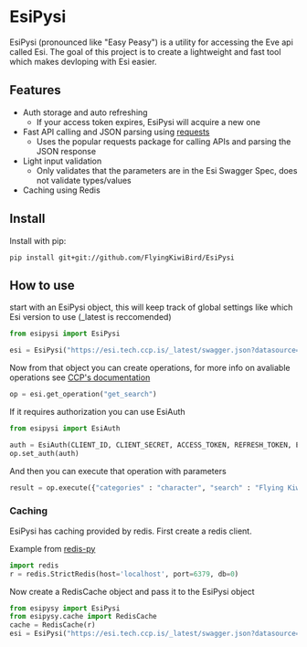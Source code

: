 # EsiPysi

EsiPysi (pronounced like "Easy Peasy") is a utility for accessing the Eve api called Esi.  The goal of this project is 
to create a lightweight and fast tool which makes devloping with Esi easier.

## Features

* Auth storage and auto refreshing
    * If your access token expires, EsiPysi will acquire a new one
* Fast API calling and JSON parsing using [requests](https://github.com/requests/requests)
    * Uses the popular requests package for calling APIs and parsing the JSON response
* Light input validation
    *  Only validates that the parameters are in the Esi Swagger Spec, does not validate types/values
* Caching using Redis

## Install

Install with pip:

```
pip install git+git://github.com/FlyingKiwiBird/EsiPysi
```

## How to use

start with an EsiPysi object, this will keep track of global settings like which Esi version to use (_latest is reccomended)

```python
from esipysi import EsiPysi

esi = EsiPysi("https://esi.tech.ccp.is/_latest/swagger.json?datasource=tranquility", user_agent="Your User Agent Here")
```

Now from that object you can create operations, for more info on avaliable operations see [CCP's documentation](https://esi.tech.ccp.is/latest/)

```python
op = esi.get_operation("get_search")
```

If it requires authorization you can use EsiAuth

```python
from esipysi import EsiAuth

auth = EsiAuth(CLIENT_ID, CLIENT_SECRET, ACCESS_TOKEN, REFRESH_TOKEN, EXPIRES_AT)
op.set_auth(auth)
```

And then you can execute that operation with parameters

```python
result = op.execute({"categories" : "character", "search" : "Flying Kiwi Bird"})
```

### Caching

EsiPysi has caching provided by redis.  First create a redis client.

Example from [redis-py](https://github.com/andymccurdy/redis-py)

```python
import redis
r = redis.StrictRedis(host='localhost', port=6379, db=0)
```

Now create a RedisCache object and pass it to the EsiPysi object

```python
from esipysy import EsiPysi
from esipysy.cache import RedisCache
cache = RedisCache(r)
esi = EsiPysi("https://esi.tech.ccp.is/_latest/swagger.json?datasource=tranquility", user_agent="Your User Agent Here", cache=cache)
```